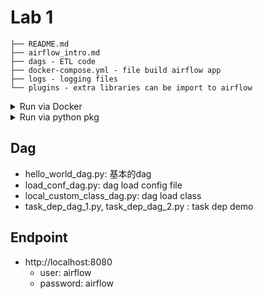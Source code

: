 # Lab 1

```
├── README.md
├── airflow_intro.md
├── dags - ETL code
├── docker-compose.yml - file build airflow app
├── logs - logging files
└── plugins - extra libraries can be import to airflow
```

<details>
<summary>Run via Docker</summary>

## Install (Docker)
```bash

# install docker
# https://docs.docker.com/desktop/setup/install/mac-install/
```

## Run  (Docker)

```bash

cd lab_1

chmod +x init.sh

./init.sh

mkdir dags logs plugins

# run
docker-compose up

# restart
docker-compose restart
```

</details>

<details>
<summary>Run via python pkg</summary>

## Install (python pkg)

- https://airflow.apache.org/docs/apache-airflow/stable/installation/index.html
- https://medium.com/@ericfflynn/installing-apache-airflow-with-pip-593717580f86

```bash
pip install "apache-airflow[celery]==2.10.4" --constraint "https://raw.githubusercontent.com/apache/airflow/constraints-2.10.4/constraints-3.8.txt"
```


## Run (python pkg)


</details>


## Dag
- hello_world_dag.py: 基本的dag
- load_conf_dag.py: dag load config file
- local_custom_class_dag.py: dag load class
- task_dep_dag_1.py, task_dep_dag_2.py : task dep demo


## Endpoint
- http://localhost:8080
	- user: airflow
	- password: airflow